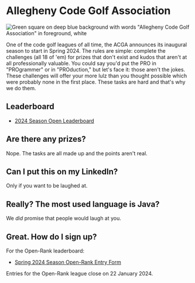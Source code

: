 # Allegheny Code Golf Association

![Green square on deep blue background with words "Allegheny Code Golf Association" in foreground, white](https://github.com/allegheny-college-cmpsc-201-spring-2024/golf/assets/1552764/d3ee6a91-74c9-482b-84eb-ec9a2e8dee05)

One of the code golf leagues of all time, the ACGA announces its inaugural season to start in Spring 2024. The rules are simple: complete
the challenges (all 18 of 'em) for prizes that don't exist and kudos that aren't at all professionally valuable. You could say you'd put the PRO in "PROgrammer"
or in "PROduction," but let's face it: those aren't the jokes. These challenges will offer your more lulz than you thought possible which were probably none
in the first place. These tasks are hard and that's why we do them.

## Leaderboard

* [2024 Season Open Leaderboard](https://chompe.rs/acga-open-2024-leaderboard)

## Are there any prizes?

Nope. The tasks are all made up and the points aren't real.

## Can I put this on my LinkedIn?

Only if you want to be laughed at.

## Really? The most used language is Java?

We _did_ promise that people would laugh at you.

## Great. How do I sign up?

For the Open-Rank leaderboard:

* [Spring 2024 Season Open-Rank Entry Form](https://chompe.rs/acga-spring-2024-registration)

Entries for the Open-Rank league close on 22 January 2024.
